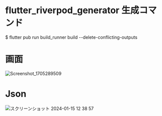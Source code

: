 # flutter_riverpod_generator 生成コマンド

$ flutter pub run build_runner build --delete-conflicting-outputs


# 画面

![Screenshot_1705289509](https://github.com/mzunohkaru/Flutter-Sample-ApiGateWay/assets/99012157/03b70daf-6071-48b5-a06c-1571ecbb45b6)

# Json

![スクリーンショット 2024-01-15 12 38 57](https://github.com/mzunohkaru/Flutter-Sample-ApiGateWay/assets/99012157/115a1b89-9bd2-4c53-9638-4547b8016f6a)